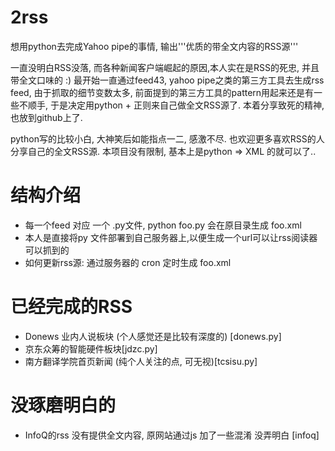 # 2rss
想用python去完成Yahoo pipe的事情, 输出'''优质的带全文内容的RSS源'''

一直没明白RSS没落, 而各种新闻客户端崛起的原因,本人实在是RSS的死忠, 并且带全文口味的 :) 最开始一直通过feed43, yahoo pipe之类的第三方工具去生成rss feed, 由于抓取的细节变数太多, 前面提到的第三方工具的pattern用起来还是有一些不顺手, 于是决定用python + 正则来自己做全文RSS源了. 本着分享致死的精神, 也放到github上了.

python写的比较小白, 大神笑后如能指点一二, 感激不尽. 也欢迎更多喜欢RSS的人分享自己的全文RSS源. 本项目没有限制, 基本上是python => XML 的就可以了.. 


# 结构介绍
- 每一个feed 对应 一个 .py文件, python foo.py 会在原目录生成 foo.xml
- 本人是直接将py 文件部署到自己服务器上,以便生成一个url可以让rss阅读器可以抓到的
- 如何更新rss源: 通过服务器的 cron 定时生成 foo.xml

# 已经完成的RSS
- Donews 业内人说板块 (个人感觉还是比较有深度的) [donews.py]
- 京东众筹的智能硬件板块[jdzc.py]
- 南方翻译学院首页新闻 (纯个人关注的点, 可无视)[tcsisu.py]


# 没琢磨明白的
- InfoQ的rss 没有提供全文内容, 原网站通过js 加了一些混淆 没弄明白 [infoq]
